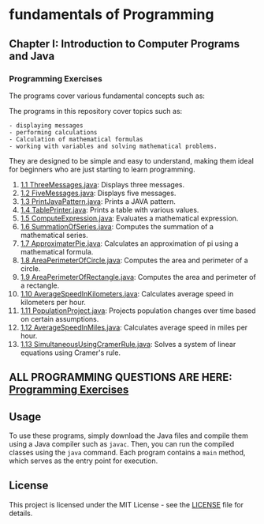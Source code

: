 # fundamentals of Programming

## Chapter I: Introduction to Computer Programs and Java

### Programming Exercises

The programs cover various fundamental concepts such as:

The programs in this repository cover topics such as:

    - displaying messages
    - performing calculations
    - Calculation of mathematical formulas
    - working with variables and solving mathematical problems.

They are designed to be simple and easy to understand, making them ideal for beginners who are just starting to learn programming.

1. [1.1 ThreeMessages.java](ThreeMessages.java): Displays three messages.
2. [1.2 FiveMessages.java](FiveMessages.java): Displays five messages.
3. [1.3 PrintJavaPattern.java](PrintJavaPattern.java): Prints a JAVA pattern.
4. [1.4 TablePrinter.java](TablePrinter.java): Prints a table with various values.
5. [1.5 ComputeExpression.java](ComputeExpression.java): Evaluates a mathematical expression.
6. [1.6 SummationOfSeries.java](SummationOfSeries.java): Computes the summation of a mathematical series.
7. [1.7 ApproximaterPie.java](ApproximaterPie.java): Calculates an approximation of pi using a mathematical formula.
8. [1.8 AreaPerimeterOfCircle.java](AreaPerimeterOfCircle.java): Computes the area and perimeter of a circle.
9. [1.9 AreaPerimeterOfRectangle.java](AreaPerimeterOfRectangle.java): Computes the area and perimeter of a rectangle.
10. [1.10 AverageSpeedInKilometers.java](AverageSpeedInKilometers.java): Calculates average speed in kilometers per hour.
11. [1.11 PopulationProject.java](PopulationProject.java): Projects population changes over time based on certain assumptions.
12. [1.12 AverageSpeedInMiles.java](AverageSpeedInMiles.java): Calculates average speed in miles per hour.
13. [1.13 SimultaneousUsingCramerRule.java](SimultaneousUsingCramerRule.java): Solves a system of linear equations using Cramer's rule.

## ALL PROGRAMMING QUESTIONS ARE HERE: [Programming Exercises](Resources/README.md)

## Usage

To use these programs, simply download the Java files and compile them using a Java compiler such as `javac`. Then, you can run the compiled classes using the `java` command. Each program contains a `main` method, which serves as the entry point for execution.

## License

This project is licensed under the MIT License - see the [LICENSE](../../../../LICENSE) file for details.
